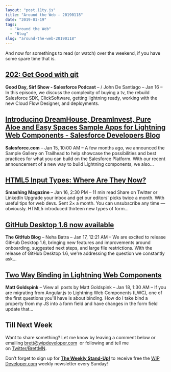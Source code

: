 ```yaml
---
layout: "post.11ty.js"
title: "Around the Web – 20190118"
date: "2019-01-19"
tags: 
  - "Around the Web"
  - "Blog"
slug: "around-the-web-20190118"
---
```


And now for somethings to read (or watch) over the weekend, if you have some spare time that is.

## [202: Get Good with git](https://www.gooddaysirpodcast.com/podcast/2019/1/16/202-get-good-with-git)

**Good Day, Sir! Show - Salesforce Podcast** – / John De Santiago – Jan 16 – In this episode, we discuss the complexity of buying a tv, the rebuild Salesforce SDK, ClickSoftware, getting lightning ready, working with the new Cloud Flow Designer, and deployments.

## [Introducing DreamHouse, DreamInvest, Pure Aloe and Easy Spaces Sample Apps for Lightning Web Components - Salesforce Developers Blog](https://developer.salesforce.com/blogs/2019/01/introducing-dreamhouse-dreaminvest-pure-aloe-and-easy-spaces-sample-apps-for-lightning-web-components.html)

**Salesforce.com** – Jan 15, 10:00 AM – A few months ago, we announced the Sample Gallery on Trailhead to help showcase the possibilities and best practices for what you can build on the Salesforce Platform. With our recent announcement of a new way to build Lightning components, we also…

## [HTML5 Input Types: Where Are They Now?](https://www.smashingmagazine.com/2019/01/html5-input-types/)

**Smashing Magazine** – Jan 16, 2:30 PM – 11 min read Share on Twitter or LinkedIn Upgrade your inbox and get our editors' picks twice a month. With useful tips for web devs. Sent 2× a month. You can unsubscribe any time — obviously. HTML5 introduced thirteen new types of form…

## [GitHub Desktop 1.6 now available](https://github.blog/2019-01-17-github-desktop-update/)

**The GitHub Blog** – Neha Batra – Jan 17, 12:21 AM – We are excited to release GitHub Desktop 1.6, bringing new features and improvements around onboarding, suggested next steps, and large file restrictions. With the release of GitHub Desktop 1.6, we're addressing the question we constantly ask…

## [Two Way Binding in Lightning Web Components](https://www.mattgoldspink.co.uk/two-way-binding-lightning-web-components/)

**Matt Goldspink** – View all posts by Matt Goldspink – Jan 18, 1:30 AM – If you are migrating from Angular.js to Lightning Web Components (LWC), one of the first questions you'll have is about binding. How do I take bind a property from my JS into a form field and have changes in the form field update that…

## Till Next Week

Want to share something? Let me know by leaving a comment below or emailing [brett@wipdeveloper.com](mailto:brett@wipdeveloper.com)  or following and tell me on [Twitter/BrettMN](https://twitter.com/BrettMN).

Don’t forget to sign up for **[The Weekly Stand-Up!](https://wipdeveloper.wpcomstaging.com/newsletter/)** to receive free the [WIP Developer.com](https://wipdeveloper.wpcomstaging.com/) weekly newsletter every Sunday!
